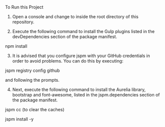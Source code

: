To Run this Project

1) Open a console and change to inside the root directory of this repository.

2) Execute the following command to install the Gulp plugins listed in the devDependencies section of the package manifest.

npm install

3) It is advised that you configure jspm with your GitHub credentials in order to avoid problems. You can do this by executing: 

jspm registry config github

and following the prompts.

4) Next, execute the following command to install the Aurelia library, bootstrap and font-awesome, listed in the jspm.dependencies section of the package manifest.

jspm cc             (to clear the caches)

jspm install -y



